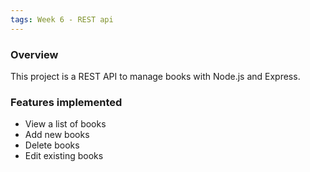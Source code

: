 ```yaml
---
tags: Week 6 - REST api
---
```


### Overview
This project is a REST API to manage books with Node.js and Express.

### Features implemented
- View a list of books
- Add new books
- Delete books
- Edit existing books

